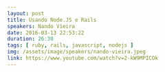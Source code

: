 ```yaml
---
layout: post
title: Usando Node.JS e Rails
speakers: Nando Vieira
date: 2016-03-13 22:53:22
duration: 26:30
tags: [ ruby, rails, javascript, nodejs ]
img: /assets/image/speakers/nando-vieira.jpeg
link: https://www.youtube.com/watch?v=2-kW9MPICOk
---
```


